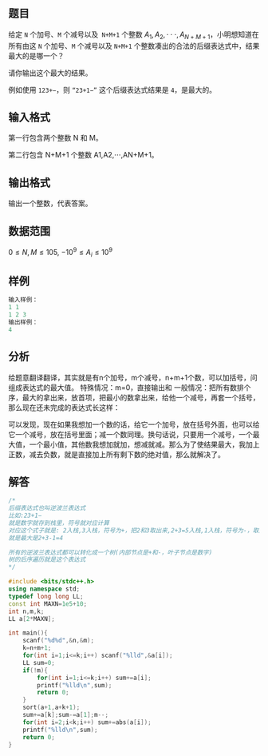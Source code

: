 ## 题目
给定 `N` 个加号、`M` 个减号以及` N+M+1` 个整数 $A_1,A_2,⋅⋅⋅,A_{N+M+1}$，小明想知道在所有由这 `N` 个加号、`M` 个减号以及 `N+M+1` 个整数凑出的合法的后缀表达式中，结果最大的是哪一个？

请你输出这个最大的结果。

例如使用 `123+−`，则 `“23+1−”` 这个后缀表达式结果是 `4`，是最大的。

## 输入格式
第一行包含两个整数 N 和 M。

第二行包含 N+M+1 个整数 A1,A2,⋅⋅⋅,AN+M+1。

## 输出格式
输出一个整数，代表答案。

## 数据范围
$0≤N,M≤105,$
$−10^9≤A_i≤10^9$

## 样例
```c++
输入样例：
1 1
1 2 3
输出样例：
4
```

## 分析
给题意翻译翻译，其实就是有n个加号，m个减号，n+m+1个数，可以加括号，问组成表达式的最大值。
特殊情况：m=0，直接输出和
一般情况：把所有数排个序，最大的拿出来，放首项，把最小的数拿出来，给他一个减号，再套一个括号，那么现在还未完成的表达式长这样：

可以发现，现在如果我想加一个数的话，给它一个加号，放在括号外面，也可以给它一个减号，放在括号里面；减一个数同理。换句话说，只要用一个减号，一个最大值，一个最小值，其他数我想加就加，想减就减。那么为了使结果最大，我加上正数，减去负数，就是直接加上所有剩下数的绝对值，那么就解决了。

## 解答
```c++
/*
后缀表达式也叫逆波兰表达式
比如:23+1−
就是数字就存到栈里，符号就对应计算
对应这个式子就是: 2入栈,3入栈，符号为+，把2和3取出来,2+3=5入栈,1入栈，符号为-，取出5和1，得5-1=4
就是最大是2+3-1=4

所有的逆波兰表达式都可以转化成一个树(内部节点是+和-，叶子节点是数字)
树的后序遍历就是这个表达式
*/

#include <bits/stdc++.h>
using namespace std;
typedef long long LL;
const int MAXN=1e5+10;
int n,m,k;
LL a[2*MAXN];

int main(){
    scanf("%d%d",&n,&m);
    k=n+m+1;
    for(int i=1;i<=k;i++) scanf("%lld",&a[i]);
    LL sum=0;
    if(!m){
        for(int i=1;i<=k;i++) sum+=a[i];
        printf("%lld\n",sum);
        return 0;
    }
    sort(a+1,a+k+1);
    sum+=a[k];sum-=a[1];m--; 
    for(int i=2;i<k;i++) sum+=abs(a[i]);
    printf("%lld\n",sum);
    return 0;
}
```
